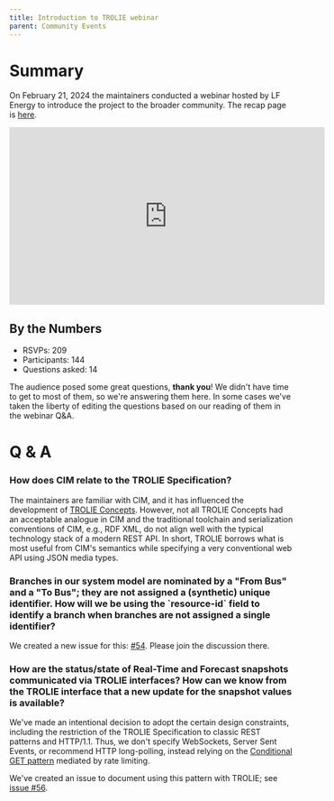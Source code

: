 ```yaml
---
title: Introduction to TROLIE webinar
parent: Community Events
---
```


# Summary

On February 21, 2024 the maintainers conducted a webinar hosted by LF Energy to
introduce the project to the broader community. The recap page is [here][recap].

<iframe width="560" height="315" src="https://www.youtube.com/embed/RRXwD8nyokc?si=qtT_ofwjmpGJITX6" title="YouTube video player" frameborder="0" allow="accelerometer; autoplay; clipboard-write; encrypted-media; gyroscope; picture-in-picture; web-share" allowfullscreen></iframe>

## By the Numbers

* RSVPs: 209
* Participants: 144
* Questions asked: 14

The audience posed some great questions, **thank you**! We didn't have time to
get to most of them, so we're answering them here. In some cases we've taken the
liberty of editing the questions based on our reading of them in the webinar
Q&A.


# Q & A

<section>

  <h3>How does CIM relate to the TROLIE Specification?</h3>

  <p>The maintainers are familiar with CIM, and it has influenced the
  development of <a href="https://trolie.energy/concepts">TROLIE Concepts</a>.
  However, not all TROLIE Concepts had an acceptable analogue in CIM and the
  traditional toolchain and serialization conventions of CIM, e.g., RDF XML, do
  not align well with the typical technology stack of a modern REST API. In
  short, TROLIE borrows what is most useful from CIM's semantics while
  specifying a very conventional web API using JSON media types.</p>

</section>

<section>

  <h3>Branches in our system model are nominated by a "From Bus" and a
  "To Bus"; they are not assigned a (synthetic) unique identifier. How will we
  be using the `resource-id` field to identify a branch when branches are not
  assigned a single identifier?</h3>

  <p>We created a new issue for this: <a href="https://github.com/trolie/spec/issues/54">#54</a>. Please join the discussion there.</p>

</section>

<section>

  <h3>How are the status/state of Real-Time and Forecast snapshots communicated
  via TROLIE interfaces? How can we know from the TROLIE interface that a new
  update for the snapshot values is available?</h3>

  <p>We've made an intentional decision to adopt the certain design constraints,
  including the restriction of the TROLIE Specification to classic REST patterns
  and HTTP/1.1. Thus, we don't specify WebSockets, Server Sent Events, or
  recommend HTTP long-polling, instead relying on the <a
  href="https://developer.mozilla.org/en-US/docs/Web/HTTP/Conditional_requests">Conditional
  GET pattern</a> mediated by rate limiting.</p>

  <p>We've created an issue to document using this pattern with TROLIE; see <a
  href="https://github.com/trolie/spec/issues/56">issue #56</a>.</p>

</section>




[recap]: https://community.linuxfoundation.org/events/details/lfhq-lf-energy-presents-webinar-introduction-to-trolie